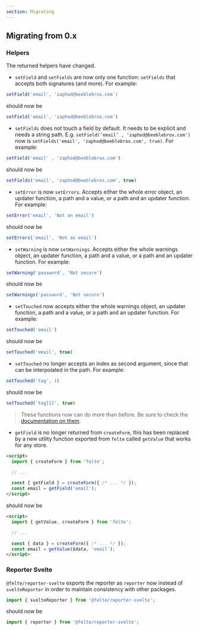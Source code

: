 ```yaml
---
section: Migrating
---
```


## Migrating from 0.x

### Helpers

The returned helpers have changed.
* `setField` and `setFields` are now only one function: `setFields` that accepts both signatures (and more). For example:
```javascript
setField('email', 'zaphod@beeblebrox.com`)
```
should now be
```javascript
setField('email', 'zaphod@beeblebrox.com')
```
* `setFields` does not touch a field by default. It needs to be explicit and needs a string path. E.g. `setField(‘email’ , 'zaphod@beeblebrox.com')` now is `setFields('email', 'zaphod@beeblebrox.com', true)`. For example:
```javascript
setField('email' , 'zaphod@beeblebrox.com')
```
should now be
```javascript
setFields('email', 'zaphod@beeblebrox.com', true)
```
* `setError` is now `setErrors`. Accepts either the whole error object, an updater function, a path and a value, or a path and an updater function. For example:
```javascript
setError('email', 'Not an email')
```
should now be
```javascript
setErrors('email', 'Not an email')
```
*  `setWarning` is now `setWarnings`. Accepts either the whole warnings object, an updater function, a path and a value, or a path and an updater function. For example:
```javascript
setWarning('password', 'Not secure')
```
should now be
```javascript
setWarnings('password', 'Not secure')
```
* `setTouched` now accepts either the whole warnings object, an updater function, a path and a value, or a path and an updater function. For example:
```javascript
setTouched('email')
```
should now be
```javascript
setTouched('email', true)
```
* `setTouched` no longer accepts an index as second argument, since that can be interpolated in the path. For example:
```javascript
setTouched('tag', 1)
```
should now be
```javascript
setTouched('tag[1]', true)
```

> These functions now can do more than before. Be sure to check the [documentation on them](/docs/svelte/helper-functions#setters).


* `getField` is no longer returned from `createForm`, this has been replaced by a new utility function exported from `felte` called `getValue` that works for any store.

```html
<script>
  import { createForm } from 'felte';

  // ...

  const { getField } = createForm({ /* ... */ });
  const email = getField('email');
</script>
```
should now be
```html
<script>
  import { getValue, createForm } from 'felte';

  // ...

  const { data } = createForm({ /* ... */ });
  const email = getValue($data, 'email');
</script>
```

### Reporter Svelte

`@felte/reporter-svelte` exports the reporter as `reporter` now instead of `svelteReporter` in order to maintain consistency with other packages.

```javascript
import { svelteReporter } from '@felte/reporter-svelte';
```
should now be
```javascript
import { reporter } from '@felte/reporter-svelte';
```
